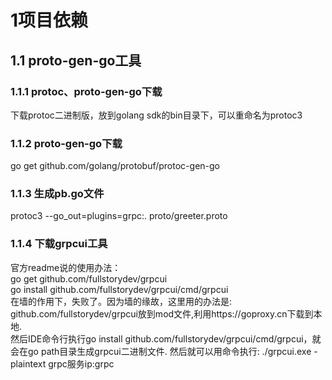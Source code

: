 # 1项目依赖
## 1.1 proto-gen-go工具
### 1.1.1 protoc、proto-gen-go下载<br>
下载protoc二进制版，放到golang sdk的bin目录下，可以重命名为protoc3

### 1.1.2 proto-gen-go下载<br>
  go get github.com/golang/protobuf/protoc-gen-go

### 1.1.3 生成pb.go文件<br>
protoc3 --go_out=plugins=grpc:. proto/greeter.proto

### 1.1.4 下载grpcui工具
官方readme说的使用办法：<br>
go get github.com/fullstorydev/grpcui<br>
go install github.com/fullstorydev/grpcui/cmd/grpcui<br>
在墙的作用下，失败了。因为墙的缘故，这里用的办法是:<br>
github.com/fullstorydev/grpcui放到mod文件,利用https://goproxy.cn下载到本地.<br>
然后IDE命令行执行go install github.com/fullstorydev/grpcui/cmd/grpcui，就会在go path目录生成grpcui二进制文件.
然后就可以用命令执行: ./grpcui.exe -plaintext grpc服务ip:grpc
